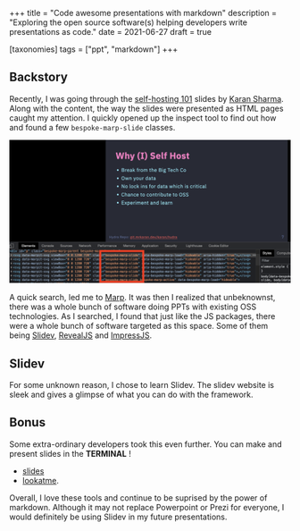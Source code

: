 +++
title = "Code awesome presentations with markdown"
description = "Exploring the open source software(s) helping developers write presentations as code."
date = 2021-06-27
draft = true

[taxonomies]
tags = ["ppt", "markdown"]
+++

## Backstory
Recently, I was going through the [self-hosting 101](https://talks.mrkaran.dev/talks/foss-united-apr-2021.html) slides by [Karan Sharma](https://mrkaran.dev/). Along with the content, the way the slides were presented as HTML pages caught my attention. I quickly opened up the inspect tool to find out how and found a few `bespoke-marp-slide` classes.

![HTML Inspect tool on marp slides](inspect.png)

A quick search, led me to [Marp](https://marp.app/). It was then I realized that unbeknownst, there was a whole bunch of software doing PPTs with existing OSS technologies. As I searched, I found that just like the JS packages, there were a whole bunch of software targeted as this space. Some of them being [Slidev](https://sli.dev/), [RevealJS](https://revealjs.com/) and [ImpressJS](https://impress.js.org/#/bored).

## Slidev
For some unknown reason, I chose to learn Slidev. The slidev website is sleek and gives a glimpse of what you can do with the framework.

## Bonus
Some extra-ordinary developers took this even further. You can make and present slides in the **TERMINAL** ! 
* [slides](https://github.com/maaslalani/slides) 
* [lookatme](https://github.com/d0c-s4vage/lookatme).

Overall, I love these tools and continue to be suprised by the power of markdown. Although it may not replace Powerpoint or Prezi for everyone, I would definitely be using Slidev in my future presentations.
